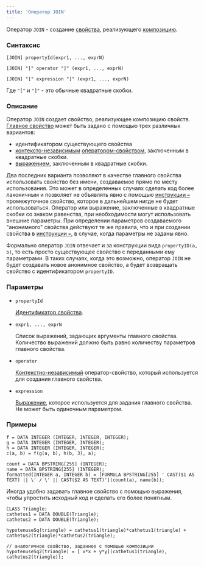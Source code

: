 ```yaml
---
title: 'Оператор JOIN'
---
```


Оператор `JOIN` - создание [свойства](Properties.md), реализующего [композицию](Composition_JOIN.md).

### Синтаксис

```
[JOIN] propertyId(expr1, ..., exprN)
 
[JOIN] "[" operator "]" (expr1, ..., exprN)
 
[JOIN] "[" expression "]" (expr1, ..., exprN) 
```

Где `"["` и `"]"` - это обычные квадратные скобки.

### Описание 

Оператор `JOIN` создает свойство, реализующее композицию свойств. [Главное свойство](Composition_JOIN.md) может быть задано с помощью трех различных вариантов:

- идентификатором существующего свойства
- [контексто-независимым](Property_operators.md#contextindependent) [оператором-свойством](Property_operators.md), заключенным в квадратные скобки.
- [выражением](Expression.md), заключенным в квадратные скобки.

Два последних варианта позволяют в качестве главного свойства использовать свойство без имени, создаваемое прямо по месту использования. Это может в определенных случаях сделать код более лаконичным и позволяет не объявлять явно с помощью [инструкции `=`](=_statement.md) промежуточное свойство, которое в дальнейшем нигде не будет использоваться. Оператор или выражение, заключенные в квадратные скобки со знаком равенства, при необходимости могут использовать внешние параметры. При определении параметров создаваемого "анонимного" свойства действуют те же правила, что и при создании свойства в [инструкции `=`](=_statement.md), в случае, когда параметры не заданы явно.    

Формально оператор `JOIN` отвечает и за конструкции вида `propertyID(a, b)`, то есть просто существующее свойство с переданными ему параметрами. В таких случаях, когда это возможно, оператор `JOIN` не будет создавать новое анонимное свойство, а будет возвращать свойство с идентификатором `propertyID`.

### Параметры

- `propertyId`

    [Идентификатор свойства](IDs.md#propertyid). 

- `expr1, ..., exprN`

    Список выражений, задающих аргументы главного свойства. Количество выражений должно быть равно количеству параметров главного свойства.

- `operator`

    [Контекстно-независимый](Property_operators.md) оператор-свойство, который используется для создания главного свойства.

- `expression`

    [Выражение](Expression.md), которое используется для задания главного свойства. Не может быть одиночным параметром.

### Примеры

```lsf
f = DATA INTEGER (INTEGER, INTEGER, INTEGER);
g = DATA INTEGER (INTEGER, INTEGER);
h = DATA INTEGER (INTEGER, INTEGER);
c(a, b) = f(g(a, b), h(b, 3), a);

count = DATA BPSTRING[255] (INTEGER);
name = DATA BPSTRING[255] (INTEGER);
formatted(INTEGER a, INTEGER b) = [FORMULA BPSTRING[255] ' CAST($1 AS TEXT) || \' / \' || CAST($2 AS TEXT)'](count(a), name(b));
```

Иногда удобно задавать главное свойство с помощью выражения, чтобы упростить исходный код и сделать его более понятным.

```lsf
CLASS Triangle;
cathetus1 = DATA DOUBLE(Triangle);
cathetus2 = DATA DOUBLE(Triangle);

hypotenuseSq(triangle) = cathetus1(triangle)*cathetus1(triangle) + cathetus2(triangle)*cathetus2(triangle);

// аналогичное свойство, заданное с помощью композиции
hypotenuseSq2(triangle) = [ x*x + y*y](cathetus1(triangle), cathetus2(triangle)); 
```
